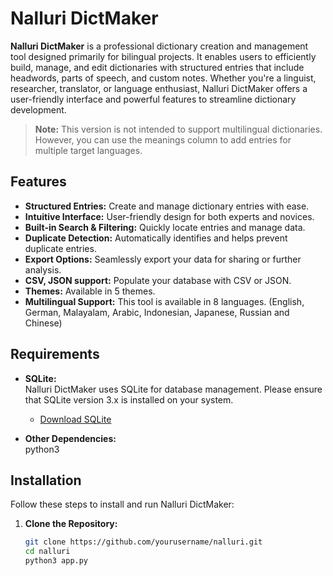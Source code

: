 # Nalluri DictMaker

**Nalluri DictMaker** is a professional dictionary creation and management tool designed primarily for bilingual projects. It enables users to efficiently build, manage, and edit dictionaries with structured entries that include headwords, parts of speech, and custom notes. Whether you're a linguist, researcher, translator, or language enthusiast, Nalluri DictMaker offers a user-friendly interface and powerful features to streamline dictionary development.

> **Note:** This version is not intended to support multilingual dictionaries. However, you can use the meanings column to add entries for multiple target languages.

## Features

- **Structured Entries:** Create and manage dictionary entries with ease.
- **Intuitive Interface:** User-friendly design for both experts and novices.
- **Built-in Search & Filtering:** Quickly locate entries and manage data.
- **Duplicate Detection:** Automatically identifies and helps prevent duplicate entries.
- **Export Options:** Seamlessly export your data for sharing or further analysis.
- **CSV, JSON support:** Populate your database with CSV or JSON.
- **Themes:** Available in 5 themes.
- **Multilingual Support:** This tool is available in 8 languages. (English, German, Malayalam, Arabic, Indonesian, Japanese, Russian and Chinese)

## Requirements

- **SQLite:**  
  Nalluri DictMaker uses SQLite for database management. Please ensure that SQLite version 3.x is installed on your system.  
  - [Download SQLite](https://www.sqlite.org/download.html)

- **Other Dependencies:**  
  python3

## Installation

Follow these steps to install and run Nalluri DictMaker:

1. **Clone the Repository:**
   ```bash
   git clone https://github.com/yourusername/nalluri.git
   cd nalluri
   python3 app.py
